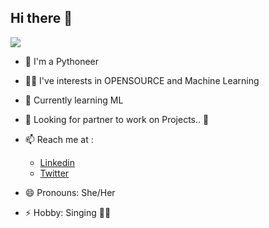 ##  Hi there 👋 
 
 ![](https://github.com/kritikaparmar-programmer/kritikaparmar-programmer/blob/master/bg-portfolio.png)
- 🐍 I'm a Pythoneer 

- 👩‍💻 I've interests in OPENSOURCE and Machine Learning

<!--- 🔭 Currently working on -->
 
- 🌱 Currently learning ML 
 
- 🤔 Looking for partner to work on Projects.. 🤝

- 📫 Reach me at :
     - [Linkedin](https://www.linkedin.com/in/kritika-parmar-10244a193/) 
     - [Twitter](https://twitter.com/KritikaParmar5)
 
- 😄 Pronouns: She/Her
 
- ⚡ Hobby: Singing 🎤🎵 
